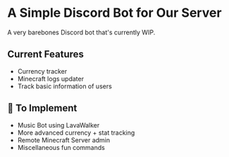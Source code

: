 # A Simple Discord Bot for Our Server

A very barebones Discord bot that's currently WIP.

## Current Features

* Currency tracker
* Minecraft logs updater
* Track basic information of users

## 🚚 To Implement

* Music Bot using LavaWalker
* More advanced currency + stat tracking
* Remote Minecraft Server admin
* Miscellaneous fun commands

